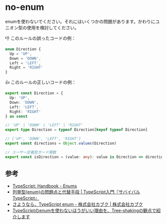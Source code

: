 # no-enum

enumを使わないでください。それにはいくつかの問題があります。かわりにユニオン型の使用を検討してください。

:thumbsdown: このルールの誤ったコードの例：

```ts
enum Direction {
  Up = 'UP',
  Down = 'DOWN',
  Left = 'LEFT',
  Right = 'RIGHT'
}
```

:thumbsup: このルールの正しいコードの例：

```ts
export const Direction = {
  Up: 'UP',
  Down: 'DOWN',
  Left: 'LEFT',
  Right: 'RIGHT'
} as const

// 'UP' | 'DOWN' | 'LEFT' | 'RIGHT'
export type Direction = typeof Direction[keyof typeof Direction]

// ['UP', 'DOWN', 'LEFT', 'RIGHT']
export const directions = Object.values(Direction)

// ユーザー定義型ガード関数
export const isDirection = (value: any): value is Direction => directions.includes(value)
```

## 参考

- [TypeScript: Handbook - Enums](https://www.typescriptlang.org/docs/handbook/enums.html#objects-vs-enums)
- [列挙型(enum)の問題点と代替手段 | TypeScript入門『サバイバルTypeScript』](https://typescriptbook.jp/reference/values-types-variables/enum/enum-problems-and-alternatives-to-enums)
- [さようなら、TypeScript enum - 株式会社カブク | 株式会社カブク](https://www.kabuku.co.jp/developers/good-bye-typescript-enum)
- [TypeScriptのenumを使わないほうがいい理由を、Tree-shakingの観点で紹介します](https://engineering.linecorp.com/ja/blog/typescript-enum-tree-shaking/)
